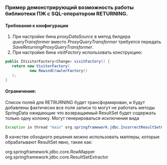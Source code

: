 ### Пример демонстрирующий возможность работы библиотеки ПЖ с SQL-оператором RETURNING.
#### Требования к конфигурации
1. При настройке бина *proxyDataSource* в метод билдера *queryTransformer*
   вместо *ProxyQueryTransformer* требуется передать *SaveReturningProxyQueryTransformer*.
2. При настройке бина *visitFactory* использовать конструкцию:
```java
public IVisitorFactory<Change> visitFactory() {
   return new VisitorFactory(
           new RewindCrawlerFactory()
   );
}
```
#### Ограничения:
Cписок полей для RETRURNING будет трансформирован, и будут добавлены фактически все поля записи то могут не работать методы SpringData ожидающие что возвращаемый ResultSet будет содержать только одну колонку. Могут генерироваться исключения вида

```java 
Exception in thread "main" org.springframework.jdbc.IncorrectResultSetColumnCountException: Incorrect column count: expected 1, actual 5
```

В качестве обходного решения можно использовать мапперы, которые обрабатывают ResultSet явно, такие как:

org.springframework.jdbc.core.RowMapper
org.springframework.jdbc.core.ResultSetExtractor